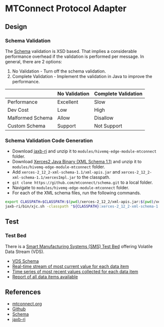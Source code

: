 # MTConnect Protocol Adapter

## Design

### Schema Validation

The [Schema](https://github.com/mtconnect/schema) validation is XSD based. That implies a considerable performance overhead if the validation is performed per message. In general, there are 2 options:

1. No Validation - Turn off the schema validation.
2. Complete Validation - Implement the validation in Java to improve the performance.

|                  | No Validation | Complete Validation |
| ---------------- | ------------- | ------------------- |
| Performance      | Excellent     | Slow                |
| Dev Cost         | Low           | High                |
| Malformed Schema | Allow         | Disallow            |
| Custom Schema    | Support       | Not Support         |

### Schema Validation Code Generation

- Download [jaxb-ri](https://eclipse-ee4j.github.io/jaxb-ri/) and unzip it to `modules/hivemq-edge-module-mtconnect` folder.
- Download [Xerces2 Java Binary (XML Schema 1.1)](https://xerces.apache.org/mirrors.cgi) and unzip it to `modules/hivemq-edge-module-mtconnect` folder.
- Add `xerces-2_12_2-xml-schema-1.1/xml-apis.jar` and `xerces-2_12_2-xml-schema-1.1/xercesImpl.jar` to the classpath.
- `git clone https://github.com/mtconnect/schema.git` to a local folder.
- Navigate to `modules/hivemq-edge-module-mtconnect` folder.
- For each of the XML schema files, run the following commands.

```bash
export CLASSPATH=$CLASSPATH:$(pwd)/xerces-2_12_2/xml-apis.jar:$(pwd)/xerces-2_12_2/xercesImpl.jar
jaxb-ri/bin/xjc.sh -classpath "${CLASSPATH}:xerces-2_12_2-xml-schema-1.1/xml-apis.jar:xerces-2_12_2-xml-schema-1.1/xercesImpl.jar" -d src/main/java -p com.hivemq.edge.adapters.mtconnect.schemas.devices.devices_1_3 ../../schema/MTConnectDevices_1.3.xsd
```


## Test

### Test Bed

There is a [Smart Manufacturing Systems (SMS) Test Bed](https://www.nist.gov/laboratories/tools-instruments/smart-manufacturing-systems-sms-test-bed) offering Volatile Data Stream (VDS).

- [VDS Schema](https://smstestbed.nist.gov/vds)
- [Real-time stream of most current value for each data item](https://smstestbed.nist.gov/vds/current)
- [Time series of most recent values collected for each data item](https://smstestbed.nist.gov/vds/sample)
- [Report of all data items available](https://smstestbed.nist.gov/vds/probe)

## References

- [mtconnect.org](https://www.mtconnect.org/)
- [Github](http://www.github.com/mtconnect)
- [Schema](https://github.com/mtconnect/schema)
- [jaxb-ri](https://eclipse-ee4j.github.io/jaxb-ri/)

